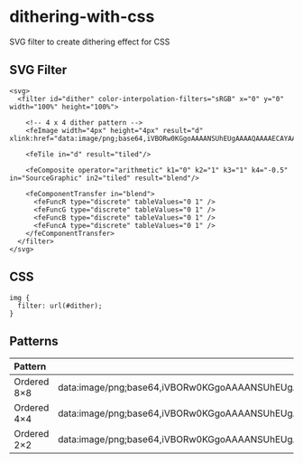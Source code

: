 # dithering-with-css
SVG filter to create dithering effect for CSS


## SVG Filter
```
<svg>
  <filter id="dither" color-interpolation-filters="sRGB" x="0" y="0" width="100%" height="100%">

    <!-- 4 x 4 dither pattern -->
    <feImage width="4px" height="4px" result="d" xlink:href="data:image/png;base64,iVBORw0KGgoAAAANSUhEUgAAAAQAAAAECAYAAACp8Z5+AAAASElEQVR42gXBgQAAIAxFwW8QwhBCCCGEIYQQQgghhBBCCEMYwutOkphzYmbsvdG9l9YaEYG7o1or5xxKKay1UGYyxuC9R++dD7yGJkTj6F0HAAAAAElFTkSuQmCC"/>

    <feTile in="d" result="tiled"/>

    <feComposite operator="arithmetic" k1="0" k2="1" k3="1" k4="-0.5" in="SourceGraphic" in2="tiled" result="blend"/>

    <feComponentTransfer in="blend">
      <feFuncR type="discrete" tableValues="0 1" />
      <feFuncG type="discrete" tableValues="0 1" />
      <feFuncB type="discrete" tableValues="0 1" />
      <feFuncA type="discrete" tableValues="0 1" />
    </feComponentTransfer>
  </filter>
</svg>
```


## CSS
```
img {
  filter: url(#dither);
}
```


## Patterns

| Pattern       |                |
| :---          | :---           |
| Ordered 8×8   | data:image/png;base64,iVBORw0KGgoAAAANSUhEUgAAAAgAAAAICAYAAADED76LAAAA+UlEQVR42gXBERTCUABA0X/OYDAYDAZBEAyCIBgMgiAIgiAYBINgEAwGgyAIBsFgMAiCIAiCIAgGQTAYDAaDIAiCwWDwulcIIXg8HgwGA36/H4qi8Hq9sCyLtm0Rm82G0WjE5XJhvV4ThiHT6ZT7/U4QBIhut0tVVaiqSpZl9Pt9vt8vnU6HsiwRh8OB5XLJfr9nNptxPp9xXZckSbBtGyHLMs/nE9M0aZoGSZJI05ThcEhd14jdbsdkMuF2u+H7PtvtlvF4zPV6xfM8hGEYfD4fdF2nKAp6vR7v9xtN08jzHHE6nVitVsRxzGKx4Hg84jgOURQxn8/5A7oKnYRU4EpfAAAAAElFTkSuQmCC |
| Ordered 4×4   | data:image/png;base64,iVBORw0KGgoAAAANSUhEUgAAAAQAAAAECAYAAACp8Z5+AAAASElEQVR42gXBgQAAIAxFwW8QwhBCCCGEIYQQQgghhBBCCEMYwutOkphzYmbsvdG9l9YaEYG7o1or5xxKKay1UGYyxuC9R++dD7yGJkTj6F0HAAAAAElFTkSuQmCC |
| Ordered 2×2   | data:image/png;base64,iVBORw0KGgoAAAANSUhEUgAAAAIAAAACCAYAAABytg0kAAAAG0lEQVR42mNgYGD4X19f/59h//79/+3t7f8DAEGyCHSQnFc+AAAAAElFTkSuQmCC |


